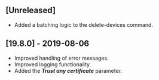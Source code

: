 ## [Unreleased]
  - Added a batching logic to the delete-devices command.

## [19.8.0] - 2019-08-06
  - Improved handling of error messages.
  - Improved logging functionality.
  - Added the ***Trust any certificate*** parameter.